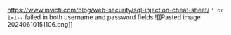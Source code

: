 https://www.invicti.com/blog/web-security/sql-injection-cheat-sheet/
`' or 1=1--` failed in both username and password fields
![[Pasted image 20240610151106.png]]
